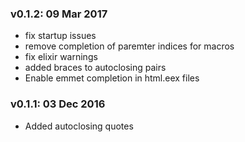 ### v0.1.2: 09 Mar 2017
  - fix startup issues
  - remove completion of paremter indices for macros
  - fix elixir warnings
  - added braces to autoclosing pairs
  - Enable emmet completion in html.eex files

### v0.1.1: 03 Dec 2016
  - Added autoclosing quotes